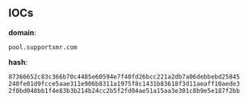 
## IOCs

__domain__:

```text
pool.supportxmr.com
```
__hash__:

```text
87366652c83c366b70c4485e60594e7f40fd26bcc221a2db7a06debbebd25845
240fe01d9fcce5aae311e906b8311a1975f8c1431b83618f3d11aeaff10aede3
2f0bd048bb1f4e83b3b214b24cc2b5f2fd04ae51a15aa3e301c8b9e5e187f2bb
```